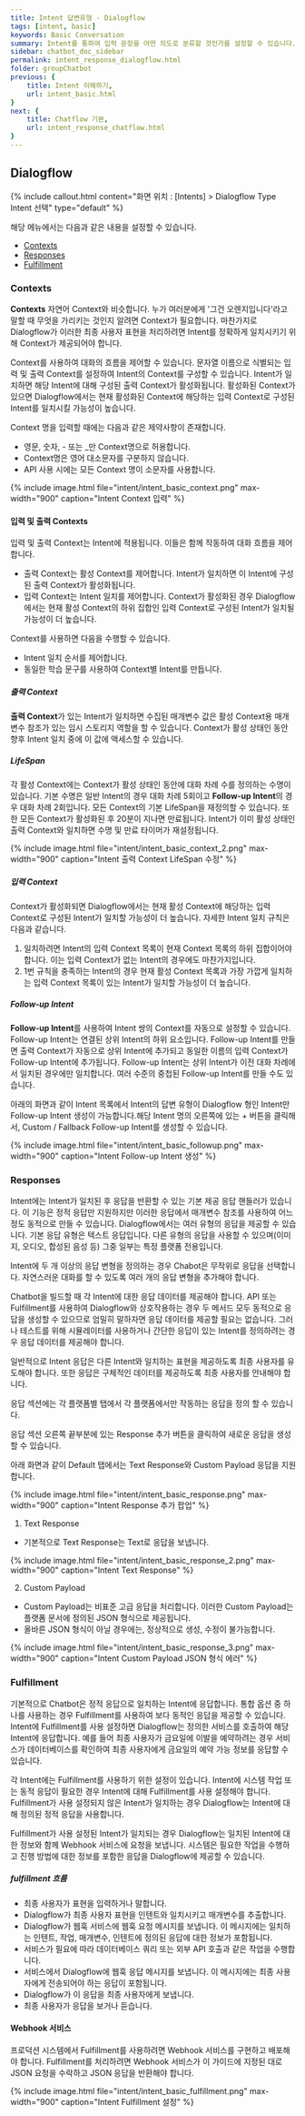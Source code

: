 ```yaml
---
title: Intent 답변유형 - Dialogflow
tags: [intent, basic]
keywords: Basic Conversation
summary: Intent를 통하여 입력 문장을 어떤 의도로 분류할 것인가를 설정할 수 있습니다.
sidebar: chatbot_doc_sidebar
permalink: intent_response_dialogflow.html
folder: groupChatbot
previous: {
    title: Intent 이해하기, 
    url: intent_basic.html
}
next: {
    title: Chatflow 기본,
    url: intent_response_chatflow.html
}
---
```


## Dialogflow
{% include callout.html content="화면 위치 : [Intents] > Dialogflow Type Intent 선택" type="default" %}

해당 메뉴에서는 다음과 같은 내용을 설정할 수 있습니다.<br/> 
 - [Contexts](intent_response_dialogflow.html#contexts)
 - [Responses](intent_response_dialogflow.html#responses)
 - [Fulfillment](intent_response_dialogflow.html#fulfillment)

### Contexts

**Contexts** 자연어 Context와 비슷합니다. 누가 여러분에게 '그건 오렌지입니다'라고 말할 때 무엇을 가리키는 것인지 알려면 Context가 필요합니다. 마찬가지로 Dialogflow가 이러한 최종 사용자 표현을 처리하려면 Intent를 정확하게 일치시키기 위해 Context가 제공되어야 합니다.

Context를 사용하여 대화의 흐름을 제어할 수 있습니다. 문자열 이름으로 식별되는 입력 및 출력 Context를 설정하여 Intent의 Context를 구성할 수 있습니다. Intent가 일치하면 해당 Intent에 대해 구성된 출력 Context가 활성화됩니다. 활성화된 Context가 있으면 Dialogflow에서는 현재 활성화된 Context에 해당하는 입력 Context로 구성된 Intent를 일치시킬 가능성이 높습니다.

Context 명을 입력할 때에는 다음과 같은 제약사항이 존재합니다.

- 영문, 숫자, - 또는 _만 Context명으로 허용합니다.
- Context명은 영어 대소문자를 구분하지 않습니다.
- API 사용 시에는 모든 Context 명이 소문자를 사용합니다.

{% include image.html file="intent/intent_basic_context.png" max-width="900" caption="Intent Context 입력" %} 

#### 입력 및 출력 Contexts

입력 및 출력 Context는 Intent에 적용됩니다. 이들은 함께 작동하여 대화 흐름을 제어합니다.

- 출력 Context는 활성 Context를 제어합니다. Intent가 일치하면 이 Intent에 구성된 출력 Context가 활성화됩니다.
- 입력 Context는 Intent 일치를 제어합니다. Context가 활성화된 경우 Dialogflow에서는 현재 활성 Context의 하위 집합인 입력 Context로 구성된 Intent가 일치될 가능성이 더 높습니다.

Context를 사용하면 다음을 수행할 수 있습니다.

- Intent 일치 순서를 제어합니다.
- 동일한 학습 문구를 사용하여 Context별 Intent를 만듭니다.

##### 출력 Context

**출력 Context**가 있는 Intent가 일치하면 수집된 매개변수 값은 활성 Context용 매개변수 참조가 있는 임시 스토리지 역할을 할 수 있습니다. Context가 활성 상태인 동안 향후 Intent 일치 중에 이 값에 액세스할 수 있습니다.

##### LifeSpan

각 활성 Context에는 Context가 활성 상태인 동안에 대화 차례 수를 정의하는 수명이 있습니다. 기본 수명은 일반 Intent의 경우 대화 차례 5회이고 **Follow-up Intent**의 경우 대화 차례 2회입니다. 모든 Context의 기본 LifeSpan을 재정의할 수 있습니다. 또한 모든 Context가 활성화된 후 20분이 지나면 만료됩니다. Intent가 이미 활성 상태인 출력 Context와 일치하면 수명 및 만료 타이머가 재설정됩니다.

{% include image.html file="intent/intent_basic_context_2.png" max-width="900" caption="Intent 출력 Context LifeSpan 수정" %} 

##### 입력 Context

Context가 활성화되면 Dialogflow에서는 현재 활성 Context에 해당하는 입력 Context로 구성된 Intent가 일치할 가능성이 더 높습니다. 자세한 Intent 일치 규칙은 다음과 같습니다.

1. 일치하려면 Intent의 입력 Context 목록이 현재 Context 목록의 하위 집합이어야 합니다. 이는 입력 Context가 없는 Intent의 경우에도 마찬가지입니다.
2. 1번 규칙을 충족하는 Intent의 경우 현재 활성 Context 목록과 가장 가깝게 일치하는 입력 Context 목록이 있는 Intent가 일치할 가능성이 더 높습니다.

##### Follow-up Intent

**Follow-up Intent**를 사용하여 Intent 쌍의 Context를 자동으로 설정할 수 있습니다. Follow-up Intent는 연결된 상위 Intent의 하위 요소입니다. Follow-up Intent를 만들면 출력 Context가 자동으로 상위 Intent에 추가되고 동일한 이름의 입력 Context가 Follow-up Intent에 추가됩니다. Follow-up Intent는 상위 Intent가 이전 대화 차례에서 일치된 경우에만 일치합니다. 여러 수준의 중첩된 Follow-up Intent를 만들 수도 있습니다.

아래의 화면과 같이 Intent 목록에서 Intent의 답변 유형이 Dialogflow 형인 Intent만 Follow-up Intent 생성이 가능합니다.해당 Intent 명의 오른쪽에 있는 + 버튼을 클릭해서, Custom / Fallback Follow-up Intent를 생성할 수 있습니다.

{% include image.html file="intent/intent_basic_followup.png" max-width="900" caption="Intent Follow-up Intent 생성" %} 

### Responses

Intent에는 Intent가 일치된 후 응답을 반환할 수 있는 기본 제공 응답 핸들러가 있습니다. 이 기능은 정적 응답만 지원하지만 이러한 응답에서 매개변수 참조를 사용하여 어느 정도 동적으로 만들 수 있습니다. Dialogflow에서는 여러 유형의 응답을 제공할 수 있습니다. 기본 응답 유형은 텍스트 응답입니다. 다른 유형의 응답을 사용할 수 있으며(이미지, 오디오, 합성된 음성 등) 그중 일부는 특정 플랫폼 전용입니다.

Intent에 두 개 이상의 응답 변형을 정의하는 경우 Chabot은 무작위로 응답을 선택합니다. 자연스러운 대화를 할 수 있도록 여러 개의 응답 변형을 추가해야 합니다.

Chatbot을 빌드할 때 각 Intent에 대한 응답 데이터를 제공해야 합니다. API 또는 Fulfillment를 사용하여 Dialogflow와 상호작용하는 경우 두 메서드 모두 동적으로 응답을 생성할 수 있으므로 엄밀히 말하자면 응답 데이터를 제공할 필요는 없습니다. 그러나 테스트를 위해 시뮬레이터를 사용하거나 간단한 응답이 있는 Intent를 정의하려는 경우 응답 데이터를 제공해야 합니다.

일반적으로 Intent 응답은 다른 Intent와 일치하는 표현을 제공하도록 최종 사용자를 유도해야 합니다. 또한 응답은 구체적인 데이터를 제공하도록 최종 사용자를 안내해야 합니다. 

응답 섹션에는 각 플랫폼별 탭에서 각 플랫폼에서만 작동하는 응답을 정의 할 수 있습니다.

응답 섹션 오른쪽 끝부분에 있는 Response 추가 버튼을 클릭하여 새로운 응답을 생성할 수 있습니다. 

아래 화면과 같이 Default 탭에서는 Text Response와 Custom Payload 응답을 지원합니다. 

{% include image.html file="intent/intent_basic_response.png" max-width="900" caption="Intent Response 추가 팝업" %} 

1. Text Response
 - 기본적으로 Text Response는 Text로 응답을 보냅니다.

{% include image.html file="intent/intent_basic_response_2.png" max-width="900" caption="Intent Text Response" %} 

2. Custom Payload
 - Custom Payload는 비표준 고급 응답을 처리합니다. 이러한 Custom Payload는 플랫폼 문서에 정의된 JSON 형식으로 제공됩니다.
 - 올바른 JSON 형식이 아닐 경우에는, 정상적으로 생성, 수정이 불가능합니다.

{% include image.html file="intent/intent_basic_response_3.png" max-width="900" caption="Intent Custom Payload JSON 형식 에러" %} 

### Fulfillment

기본적으로 Chatbot은 정적 응답으로 일치하는 Intent에 응답합니다. 통합 옵션 중 하나를 사용하는 경우 Fulfillment를 사용하여 보다 동적인 응답을 제공할 수 있습니다. Intent에 Fulfillment를 사용 설정하면 Dialogflow는 정의한 서비스를 호출하여 해당 Intent에 응답합니다. 예를 들어 최종 사용자가 금요일에 이발을 예약하려는 경우 서비스가 데이터베이스를 확인하여 최종 사용자에게 금요일의 예약 가능 정보를 응답할 수 있습니다.

각 Intent에는 Fulfillment를 사용하기 위한 설정이 있습니다. Intent에 시스템 작업 또는 동적 응답이 필요한 경우 Intent에 대해 Fulfillment를 사용 설정해야 합니다. Fulfillment가 사용 설정되지 않은 Intent가 일치하는 경우 Dialogflow는 Intent에 대해 정의된 정적 응답을 사용합니다.

Fulfillment가 사용 설정된 Intent가 일치되는 경우 Dialogflow는 일치된 Intent에 대한 정보와 함께 Webhook 서비스에 요청을 보냅니다. 시스템은 필요한 작업을 수행하고 진행 방법에 대한 정보를 포함한 응답을 Dialogflow에 제공할 수 있습니다. 

 ##### fulfillment 흐름
 - 최종 사용자가 표현을 입력하거나 말합니다.
 - Dialogflow가 최종 사용자 표현을 인텐트와 일치시키고 매개변수를 추출합니다.
 - Dialogflow가 웹훅 서비스에 웹훅 요청 메시지를 보냅니다. 이 메시지에는 일치하는 인텐트, 작업, 매개변수, 인텐트에 정의된 응답에 대한 정보가      포함됩니다.
 - 서비스가 필요에 따라 데이터베이스 쿼리 또는 외부 API 호출과 같은 작업을 수행합니다.
 - 서비스에서 Dialogflow에 웹훅 응답 메시지를 보냅니다. 이 메시지에는 최종 사용자에게 전송되어야 하는 응답이 포함됩니다.
 - Dialogflow가 이 응답을 최종 사용자에게 보냅니다.
 - 최종 사용자가 응답을 보거나 듣습니다.

#### Webhook 서비스

프로덕션 시스템에서 Fulfillment를 사용하려면 Webhook 서비스를 구현하고 배포해야 합니다. Fulfillment를 처리하려면 Webhook 서비스가 이 가이드에 지정된 대로 JSON 요청을 수락하고 JSON 응답을 반환해야 합니다.

{% include image.html file="intent/intent_basic_fulfillment.png" max-width="900" caption="Intent Fulfillment 설정" %} 